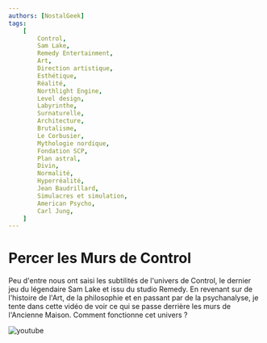 ```yaml
---
authors: [NostalGeek]
tags:
    [
        Control,
        Sam Lake,
        Remedy Entertainment,
        Art,
        Direction artistique,
        Esthétique,
        Réalité,
        Northlight Engine,
        Level design,
        Labyrinthe,
        Surnaturelle,
        Architecture,
        Brutalisme,
        Le Corbusier,
        Mythologie nordique,
        Fondation SCP,
        Plan astral,
        Divin,
        Normalité,
        Hyperréalité,
        Jean Baudrillard,
        Simulacres et simulation,
        American Psycho,
        Carl Jung,
    ]
---
```


# Percer les Murs de Control

Peu d'entre nous ont saisi les subtilités de l'univers de Control, le dernier jeu du légendaire Sam Lake et issu du studio Remedy. En revenant sur de l'histoire de l'Art, de la philosophie et en passant par de la psychanalyse, je tente dans cette vidéo de voir ce qui se passe derrière les murs de l'Ancienne Maison. Comment fonctionne cet univers ?

![youtube](https://www.youtube.com/watch?v=Tporg5JpZHo)
